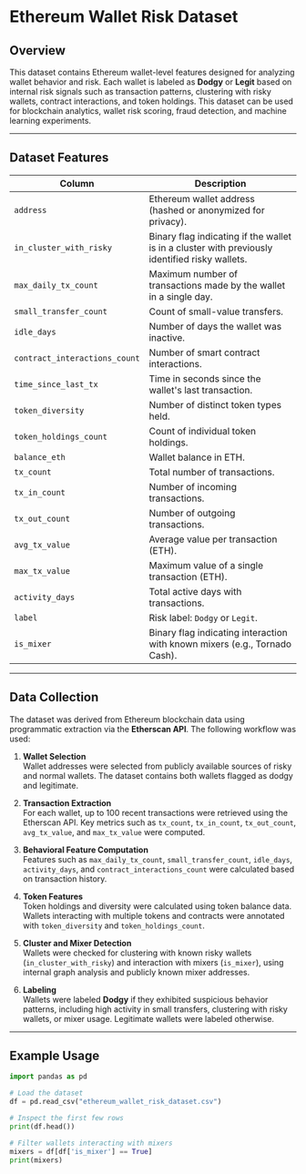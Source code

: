 # Ethereum Wallet Risk Dataset

## Overview
This dataset contains Ethereum wallet-level features designed for analyzing wallet behavior and risk. Each wallet is labeled as **Dodgy** or **Legit** based on internal risk signals such as transaction patterns, clustering with risky wallets, contract interactions, and token holdings. This dataset can be used for blockchain analytics, wallet risk scoring, fraud detection, and machine learning experiments.

---

## Dataset Features

| Column | Description |
|--------|-------------|
| `address` | Ethereum wallet address (hashed or anonymized for privacy). |
| `in_cluster_with_risky` | Binary flag indicating if the wallet is in a cluster with previously identified risky wallets. |
| `max_daily_tx_count` | Maximum number of transactions made by the wallet in a single day. |
| `small_transfer_count` | Count of small-value transfers. |
| `idle_days` | Number of days the wallet was inactive. |
| `contract_interactions_count` | Number of smart contract interactions. |
| `time_since_last_tx` | Time in seconds since the wallet's last transaction. |
| `token_diversity` | Number of distinct token types held. |
| `token_holdings_count` | Count of individual token holdings. |
| `balance_eth` | Wallet balance in ETH. |
| `tx_count` | Total number of transactions. |
| `tx_in_count` | Number of incoming transactions. |
| `tx_out_count` | Number of outgoing transactions. |
| `avg_tx_value` | Average value per transaction (ETH). |
| `max_tx_value` | Maximum value of a single transaction (ETH). |
| `activity_days` | Total active days with transactions. |
| `label` | Risk label: `Dodgy` or `Legit`. |
| `is_mixer` | Binary flag indicating interaction with known mixers (e.g., Tornado Cash). |

---

## Data Collection

The dataset was derived from Ethereum blockchain data using programmatic extraction via the **Etherscan API**. The following workflow was used:

1. **Wallet Selection**  
   Wallet addresses were selected from publicly available sources of risky and normal wallets. The dataset contains both wallets flagged as dodgy and legitimate.

2. **Transaction Extraction**  
   For each wallet, up to 100 recent transactions were retrieved using the Etherscan API. Key metrics such as `tx_count`, `tx_in_count`, `tx_out_count`, `avg_tx_value`, and `max_tx_value` were computed.

3. **Behavioral Feature Computation**  
   Features such as `max_daily_tx_count`, `small_transfer_count`, `idle_days`, `activity_days`, and `contract_interactions_count` were calculated based on transaction history.  

4. **Token Features**  
   Token holdings and diversity were calculated using token balance data. Wallets interacting with multiple tokens and contracts were annotated with `token_diversity` and `token_holdings_count`.

5. **Cluster and Mixer Detection**  
   Wallets were checked for clustering with known risky wallets (`in_cluster_with_risky`) and interaction with mixers (`is_mixer`), using internal graph analysis and publicly known mixer addresses.

6. **Labeling**  
   Wallets were labeled **Dodgy** if they exhibited suspicious behavior patterns, including high activity in small transfers, clustering with risky wallets, or mixer usage. Legitimate wallets were labeled otherwise.

---

## Example Usage

```python
import pandas as pd

# Load the dataset
df = pd.read_csv("ethereum_wallet_risk_dataset.csv")

# Inspect the first few rows
print(df.head())

# Filter wallets interacting with mixers
mixers = df[df['is_mixer'] == True]
print(mixers)

